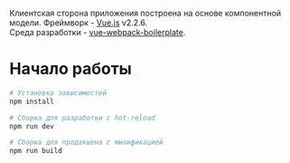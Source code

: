 Клиентская сторона приложения построена на основе компонентной модели.
Фреймворк - [Vue.js](https://ru.vuejs.org) v2.2.6.  
Среда разработки - [vue-webpack-boilerplate](https://github.com/vuejs-templates/webpack).

# Начало работы

``` bash
# Установка зависимостей
npm install

# Сборка для разработки с hot-reload
npm run dev

# Сборка для продакшена с минификацией
npm run build
```